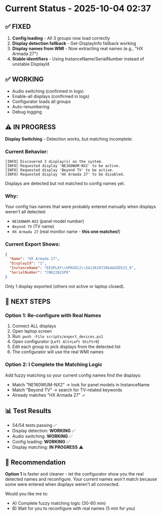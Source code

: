 # Current Status - 2025-10-04 02:37

## ✅ FIXED
1. **Config loading** - All 3 groups now load correctly
2. **Display detection fallback** - Get-DisplayInfo fallback working
3. **Display names from WMI** - Now extracting real names (e.g., "HX Armada 27")
4. **Stable identifiers** - Using InstanceName/SerialNumber instead of unstable DisplayId

## ✅ WORKING
- Audio switching (confirmed in logs)
- Enable-all displays (confirmed in logs)
- Configurator loads all groups
- Auto-renumbering
- Debug logging

## ⚠️ IN PROGRESS
**Display Switching** - Detection works, but matching incomplete:

### Current Behavior:
```
[INFO] Discovered 3 display(s) on the system.
[INFO] Requested display 'NE160WUM-NX2' to be active.
[INFO] Requested display 'Beyond TV' to be active.
[INFO] Requested display 'HX Armada 27' to be disabled.
```

Displays are detected but not matched to config names yet.

### Why:
Your config has names that were probably entered manually when displays weren't all detected:
- `NE160WUM-NX2` (panel model number)
- `Beyond TV` (TV name)
- `HX Armada 27` (real monitor name - **this one matches!**)

### Current Export Shows:
```json
{
  "Name": "HX Armada 27",
  "DisplayId": "1",
  "InstanceName": "DISPLAY\\HPN3812\\5&13619720&4&UID513_0",
  "SerialNumber": "CNK2282SP8"
}
```

Only 1 display exported (others not active or laptop closed).

## 🔧 NEXT STEPS

### Option 1: Re-configure with Real Names
1. Connect ALL displays
2. Open laptop screen
3. Run: `pwsh -File scripts/export_devices.ps1`
4. Open configurator (`Left Alt+Left Shift+9`)
5. Edit each group to pick displays from the detected list
6. The configurator will use the real WMI names

### Option 2: I Complete the Matching Logic
Add fuzzy matching so your current config names find the displays:
- Match "NE160WUM-NX2" → look for panel models in InstanceName
- Match "Beyond TV" → search for TV-related keywords
- Already matches "HX Armada 27" ✓

## 📊 Test Results
- 54/54 tests passing ✅
- Display detection: **WORKING** ✅
- Audio switching: **WORKING** ✅
- Config loading: **WORKING** ✅
- Display matching: **IN PROGRESS** ⚠️

## 🎯 Recommendation
**Option 1** is faster and cleaner - let the configurator show you the real detected names and reconfigure. Your current names won't match because some were entered when displays weren't all connected.

Would you like me to:
- A) Complete fuzzy matching logic (30-60 min)
- B) Wait for you to reconfigure with real names (5 min for you)
